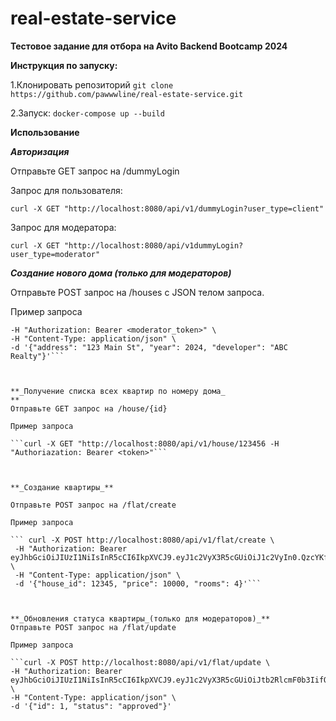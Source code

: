 # real-estate-service

**Тестовое задание для отбора на Avito Backend Bootcamp 2024**

**Инструкция по запуску:**


1.Клонировать репозиторий
```git clone https://github.com/pawwwline/real-estate-service.git```


2.Запуск:
```docker-compose up --build``` 

**Использование**

**_Авторизация_**

Отправьте GET запрос на /dummyLogin

Запрос для пользователя:

```curl -X GET "http://localhost:8080/api/v1/dummyLogin?user_type=client"```

Запрос для модератора:

```curl -X GET "http://localhost:8080/api/v1dummyLogin?user_type=moderator"```



**_Создание нового дома (только для модераторов)_**

Отправьте POST запрос на /houses с JSON телом запроса. 

Пример запроса

```curl -X POST http://localhost:8080/api/v1/house/create \
-H "Authorization: Bearer <moderator_token>" \
-H "Content-Type: application/json" \
-d '{"address": "123 Main St", "year": 2024, "developer": "ABC Realty"}'```



**_Получение списка всех квартир по номеру дома_
**
Отправьте GET запрос на /house/{id}

Пример запроса

```curl -X GET "http://localhost:8080/api/v1/house/123456 -H "Authoriazation: Bearer <token>"```



**_Создание квартиры_**

Отправьте POST запрос на /flat/create

Пример запроса

``` curl -X POST http://localhost:8080/api/v1/flat/create \
 -H "Authorization: Bearer eyJhbGciOiJIUzI1NiIsInR5cCI6IkpXVCJ9.eyJ1c2VyX3R5cGUiOiJ1c2VyIn0.QzcYKfysTUDKFVcLW8T3A_YODiLmXFyP2_CP2kKZeDY" \
 -H "Content-Type: application/json" \
 -d '{"house_id": 12345, "price": 10000, "rooms": 4}'```



**_Обновления статуса квартиры_(только для модераторов)_**
Отправьте POST запрос на /flat/update

Пример запроса 

```curl -X POST http://localhost:8080/api/v1/flat/update \
-H "Authorization: Bearer eyJhbGciOiJIUzI1NiIsInR5cCI6IkpXVCJ9.eyJ1c2VyX3R5cGUiOiJtb2RlcmF0b3IifQ.sy5Cgo6lkmgptgG4RggKA4Qwfregs472xP72gMX1upg" \
-H "Content-Type: application/json" \
-d '{"id": 1, "status": "approved"}'
```



